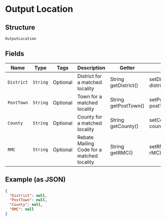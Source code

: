 
# Output Location

## Structure

`OutputLocation`

## Fields

| Name | Type | Tags | Description | Getter | Setter |
|  --- | --- | --- | --- | --- | --- |
| `District` | `String` | Optional | District for a matched locality | String getDistrict() | setDistrict(String district) |
| `PostTown` | `String` | Optional | Town for a matched locality | String getPostTown() | setPostTown(String postTown) |
| `County` | `String` | Optional | County for a matched locality | String getCounty() | setCounty(String county) |
| `RMC` | `String` | Optional | Rebate Mailing Code for a matched locality | String getRMC() | setRMC(String rMC) |

## Example (as JSON)

```json
{
  "District": null,
  "PostTown": null,
  "County": null,
  "RMC": null
}
```

